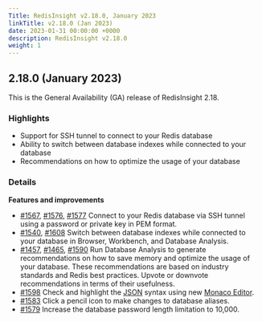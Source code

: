 ```yaml
---
Title: RedisInsight v2.18.0, January 2023
linkTitle: v2.18.0 (Jan 2023)
date: 2023-01-31 00:00:00 +0000
description: RedisInsight v2.18.0
weight: 1
---
```

## 2.18.0 (January 2023)
This is the General Availability (GA) release of RedisInsight 2.18.

### Highlights
- Support for SSH tunnel to connect to your Redis database
- Ability to switch between database indexes while connected to your database
- Recommendations on how to optimize the usage of your database

### Details
**Features and improvements**
- [#1567](https://github.com/RedisInsight/RedisInsight/pull/1567), [#1576](https://github.com/RedisInsight/RedisInsight/pull/1576), [#1577](https://github.com/RedisInsight/RedisInsight/pull/1577) Connect to your Redis database via SSH tunnel using a password or private key in PEM format.
- [#1540](https://github.com/RedisInsight/RedisInsight/pull/1540), [#1608](https://github.com/RedisInsight/RedisInsight/pull/1608) Switch between database indexes while connected to your database in Browser, Workbench, and Database Analysis.
- [#1457](https://github.com/RedisInsight/RedisInsight/pull/1457), [#1465](https://github.com/RedisInsight/RedisInsight/pull/1465), [#1590](https://github.com/RedisInsight/RedisInsight/pull/1590) Run Database Analysis to generate recommendations on how to save memory and optimize the usage of your database. These recommendations are based on industry standards and Redis best practices. Upvote or downvote recommendations in terms of their usefulness. 
- [#1598](https://github.com/RedisInsight/RedisInsight/pull/1598) Check and highlight the [JSON](https://redis.io/docs/stack/json/) syntax using new [Monaco Editor](https://microsoft.github.io/monaco-editor/).
- [#1583](https://github.com/RedisInsight/RedisInsight/pull/1583) Click a pencil icon to make changes to database aliases.
- [#1579](https://github.com/RedisInsight/RedisInsight/pull/1579) Increase the database password length limitation to 10,000.
